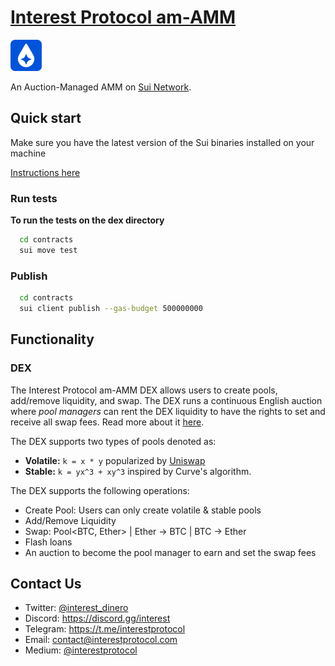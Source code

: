 # [Interest Protocol am-AMM](https://www.suicoins.com/)

 <p> <img width="50px"height="50px" src="./logo.png" /></p> 
 
 An Auction-Managed AMM on [Sui Network](https://sui.io/).  
  
## Quick start  
  
Make sure you have the latest version of the Sui binaries installed on your machine

[Instructions here](https://docs.sui.io/devnet/build/install)

### Run tests

**To run the tests on the dex directory**

```bash
  cd contracts
  sui move test
```

### Publish

```bash
  cd contracts
  sui client publish --gas-budget 500000000
```

## Functionality

### DEX

The Interest Protocol am-AMM DEX allows users to create pools, add/remove liquidity, and swap. The DEX runs a continuous English auction where _pool managers_ can rent the DEX liquidity to have the rights to set and receive all swap fees. Read more about it [here](https://arxiv.org/abs/2403.03367).

The DEX supports two types of pools denoted as:

- **Volatile:** `k = x * y` popularized by [Uniswap](https://uniswap.org/whitepaper.pdf)
- **Stable:** `k = yx^3 + xy^3` inspired by Curve's algorithm.

The DEX supports the following operations:

- Create Pool: Users can only create volatile & stable pools
- Add/Remove Liquidity
- Swap: Pool<BTC, Ether> | Ether -> BTC | BTC -> Ether
- Flash loans
- An auction to become the pool manager to earn and set the swap fees

## Contact Us

- Twitter: [@interest_dinero](https://twitter.com/interest_dinero)
- Discord: https://discord.gg/interest
- Telegram: https://t.me/interestprotocol
- Email: [contact@interestprotocol.com](mailto:contact@interestprotocol.com)
- Medium: [@interestprotocol](https://medium.com/@interestprotocol)
